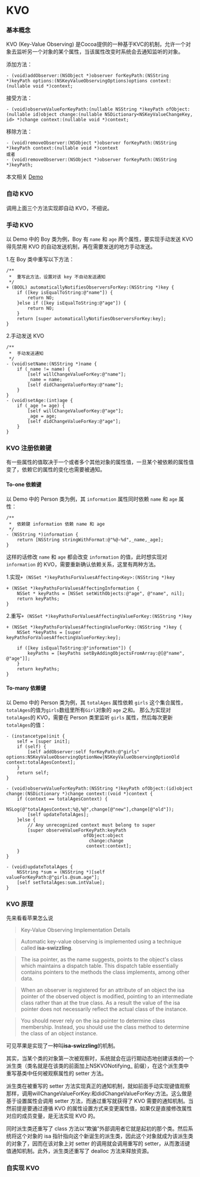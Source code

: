 # KVO


### 基本概念
KVO (Key-Value Observing) 是Cocoa提供的一种基于KVC的机制，允许一个对象去监听另一个对象的某个属性，当该属性改变时系统会去通知监听的对象。

添加方法：

```
- (void)addObserver:(NSObject *)observer forKeyPath:(NSString *)keyPath options:(NSKeyValueObservingOptions)options context:(nullable void *)context;
```

接受方法：

```
- (void)observeValueForKeyPath:(nullable NSString *)keyPath ofObject:(nullable id)object change:(nullable NSDictionary<NSKeyValueChangeKey, id> *)change context:(nullable void *)context;
```

移除方法：

```
- (void)removeObserver:(NSObject *)observer forKeyPath:(NSString *)keyPath context:(nullable void *)context
或者
- (void)removeObserver:(NSObject *)observer forKeyPath:(NSString *)keyPath;
```

本文相关 [Demo]()

### 自动 KVO
调用上面三个方法实现即自动 KVO，不细说。
### 手动 KVO
以 Demo 中的 Boy 类为例，Boy 有 `name` 和 `age` 两个属性，要实现手动发送 KVO 得先禁用 KVO 的自动发送机制，再在需要发送的地方手动发送。

1.在 Boy 类中重写以下方法：

```
/**
 *  重写此方法，设置对该 key 不自动发送通知
 */
+ (BOOL) automaticallyNotifiesObserversForKey:(NSString *)key {
    if ([key isEqualToString:@"name"]) {
        return NO;
    }else if ([key isEqualToString:@"age"]) {
        return NO;
    }
    return [super automaticallyNotifiesObserversForKey:key];
}
```

2.手动发送 KVO

```
/**
 *  手动发送通知
 */
- (void)setName:(NSString *)name {
    if (_name != name) {
        [self willChangeValueForKey:@"name"];
        _name = name;
        [self didChangeValueForKey:@"name"];
    }
}
- (void)setAge:(int)age {
    if (_age != age) {
        [self willChangeValueForKey:@"age"];
        _age = age;
        [self didChangeValueForKey:@"age"];
    }
}
```

### KVO 注册依赖键
有一些属性的值取决于一个或者多个其他对象的属性值，一旦某个被依赖的属性值变了，依赖它的属性的变化也需要被通知。
#### To-one 依赖键
以 Demo 中的 Person 类为例，其 `information` 属性同时依赖 `name` 和 `age` 属性：

```
/**
 *  依赖键 information 依赖 name 和 age
 */
- (NSString *)information {
    return [NSString stringWithFormat:@"%@-%d",_name,_age];
}
```
这样的话修改 `name` 和 `age` 都会改变 `information` 的值，此时想实现对 `information` 的 KVO，需要重新确认依赖关系，这里有两种方法。

1.实现`+ (NSSet *)keyPathsForValuesAffecting<Key>:(NSString *)key`


```
+ (NSSet *)keyPathsForValuesAffectingInformation {
    NSSet * keyPaths = [NSSet setWithObjects:@"age", @"name", nil];
    return keyPaths;
}
```

2.重写`+ (NSSet *)keyPathsForValuesAffectingValueForKey:(NSString *)key`

```
+ (NSSet *)keyPathsForValuesAffectingValueForKey:(NSString *)key {
    NSSet *keyPaths = [super keyPathsForValuesAffectingValueForKey:key];

    if ([key isEqualToString:@"information"]) {
        keyPaths = [keyPaths setByAddingObjectsFromArray:@[@"name", @"age"]];
    }
    return keyPaths;
}
```

#### To-many 依赖键
以 Demo 中的 Person 类为例，其 `totalAges` 属性依赖 `girls` 这个集合属性，`totalAges`的值为`girls`数组里所有`Girl`对象的 `age` 之和。
那么为实现对`totalAges`的 KVO，需要在 Person 类里监听 `girls` 属性，然后每次更新`totalAges`的值：

```
- (instancetype)init {
    self = [super init];
    if (self) {
        [self addObserver:self forKeyPath:@"girls" options:NSKeyValueObservingOptionNew|NSKeyValueObservingOptionOld context:totalAgesContext];
    }
    return self;
}

- (void)observeValueForKeyPath:(NSString *)keyPath ofObject:(id)object change:(NSDictionary *)change context:(void *)context {
    if (context == totalAgesContext) {
        NSLog(@"totalAgesContext:%@,%@",change[@"new"],change[@"old"]);
        [self updateTotalAges];
    }else {
        // Any unrecognized context must belong to super
        [super observeValueForKeyPath:keyPath
                             ofObject:object
                               change:change
                              context:context];
    }
}

- (void)updateTotalAges {
    NSString *sum = (NSString *)[self valueForKeyPath:@"girls.@sum.age"];
    [self setTotalAges:sum.intValue];
}
```

### KVO 原理
先来看看苹果怎么说

>Key-Value Observing Implementation Details

>Automatic key-value observing is implemented using a technique called **isa-swizzling**.

>The isa pointer, as the name suggests, points to the object's class which maintains a dispatch table. This dispatch table essentially contains pointers to the methods the class implements, among other data.

>When an observer is registered for an attribute of an object the isa pointer of the observed object is modified, pointing to an intermediate class rather than at the true class. As a result the value of the isa pointer does not necessarily reflect the actual class of the instance.

>You should never rely on the isa pointer to determine class membership. Instead, you should use the class method to determine the class of an object instance.

可见苹果是实现了一种叫**isa-swizzling**的机制。

其实，当某个类的对象第一次被观察时，系统就会在运行期动态地创建该类的一个派生类（类名就是在该类的前面加上NSKVONotifying_ 前缀），在这个派生类中重写基类中任何被观察属性的 setter 方法。

派生类在被重写的 setter 方法实现真正的通知机制，就如前面手动实现键值观察那样，调用willChangeValueForKey:和didChangeValueForKey:方法。这么做是基于设置属性会调用 setter 方法，而通过重写就获得了 KVO 需要的通知机制。当然前提是要通过遵循 KVO 的属性设置方式来变更属性值，如果仅是直接修改属性对应的成员变量，是无法实现 KVO 的。

同时派生类还重写了 class 方法以“欺骗”外部调用者它就是起初的那个类。然后系统将这个对象的 isa 指针指向这个新诞生的派生类，因此这个对象就成为该派生类的对象了，因而在该对象上对 setter 的调用就会调用重写的 setter，从而激活键值通知机制。此外，派生类还重写了 dealloc 方法来释放资源。

### 自实现 KVO
